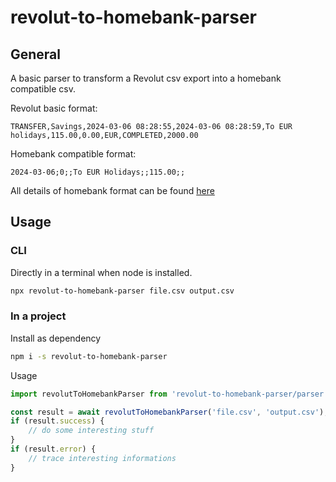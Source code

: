 # revolut-to-homebank-parser

## General
A basic parser to transform a Revolut csv export into a homebank compatible csv.

Revolut basic format:
```csv
TRANSFER,Savings,2024-03-06 08:28:55,2024-03-06 08:28:59,To EUR holidays,115.00,0.00,EUR,COMPLETED,2000.00
```

Homebank compatible format:
```csv
2024-03-06;0;;To EUR Holidays;;115.00;;
```

All details of homebank format can be found [here](http://homebank.free.fr/help/misc-csvformat.html)

## Usage

### CLI

Directly in a terminal when node is installed.
```bash
npx revolut-to-homebank-parser file.csv output.csv
```

### In a project
Install as dependency
```bash
npm i -s revolut-to-homebank-parser
```

Usage
```javascript
import revolutToHomebankParser from 'revolut-to-homebank-parser/parser';

const result = await revolutToHomebankParser('file.csv', 'output.csv');
if (result.success) {
    // do some interesting stuff
}
if (result.error) {
    // trace interesting informations
}
```